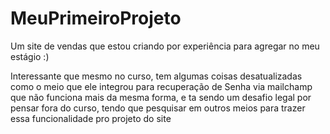 # MeuPrimeiroProjeto
Um site de vendas que estou criando por experiência para agregar no meu estágio :)


Interessante que mesmo no curso, tem algumas coisas desatualizadas como o meio que ele integrou para recuperação de Senha via mailchamp que não funciona mais da mesma forma, e ta sendo um desafio legal por pensar fora do curso, tendo que pesquisar em outros meios para trazer essa funcionalidade pro projeto do site
